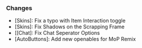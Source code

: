 ### Changes ###

  * [Skins]: Fix a typo with Item Interaction toggle
  * [Skins]: Fix Shadows on the Scrapping Frame
  * [[Chat]: Fix Chat Seperator Options
  * [AutoButtons]: Add new openables for MoP Remix
